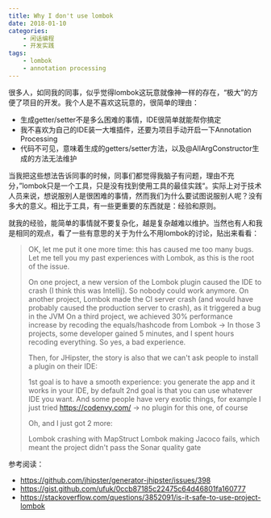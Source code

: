 ```yaml
---
title: Why I don't use lombok
date: 2018-01-10
categories: 
    - 闲话编程 
    - 开发实践
tags:
	- lombok
	- annotation processing
---
```

很多人，如同我的同事，似乎觉得lombok这玩意就像神一样的存在，“极大”的方便了项目的开发。我个人是不喜欢这玩意的，很简单的理由：

* 生成getter/setter不是多么困难的事情，IDE很简单就能帮你搞定
* 我不喜欢为自己的IDE装一大堆插件，还要为项目手动开启一下Annotation Processing
* 代码不可见，意味着生成的getters/setter方法，以及@AllArgConstructor生成的方法无法维护
<!--more-->
当我把这些想法告诉同事的时候，同事们都觉得我脑子有问题，理由不充分，”lombok只是一个工具，只是没有找到使用工具的最佳实践“。实际上对于技术人员来说，想说服别人是很困难的事情，然而我们为什么要试图说服别人呢？没有多大的意义。相比于工具，有一些更重要的东西就是：经验和原则。

就我的经验，能简单的事情就不要复杂化，越是复杂越难以维护。当然也有人和我是相同的观点，看了一些有意思的关于为什么不用lombok的讨论，贴出来看看：

> OK, let me put it one more time: this has caused me too many bugs. Let me tell
> you my past experiences with Lombok, as this is the root of the issue.
> 
> On one project, a new version of the Lombok plugin caused the IDE to
> crash (I think this was Intellij). So nobody could work anymore. On
> another project, Lombok made the CI server crash (and would have
> probably caused the production server to crash), as it triggered a bug
> in the JVM On a third project, we achieved 30% performance increase by
> recoding the equals/hashcode from Lombok
> -> In those 3 projects, some developer gained 5 minutes, and I spent hours recoding everything. So yes, a bad experience.
> 
> Then, for JHipster, the story is also that we can't ask people to
> install a plugin on their IDE:
> 
> 1st goal is to have a smooth experience: you generate the app and it
> works in your IDE, by default 2nd goal is that you can use whatever
> IDE you want. And some people have very exotic things, for example I
> just tried https://codenvy.com/ -> no plugin for this one, of course
> 
> Oh, and I just got 2 more:
> 
> Lombok crashing with MapStruct Lombok making Jacoco fails, which meant
> the project didn't pass the Sonar quality gate

参考阅读：

* https://github.com/jhipster/generator-jhipster/issues/398
* https://gist.github.com/ufuk/0ccb87185c22475c64d46801fa160777
* https://stackoverflow.com/questions/3852091/is-it-safe-to-use-project-lombok